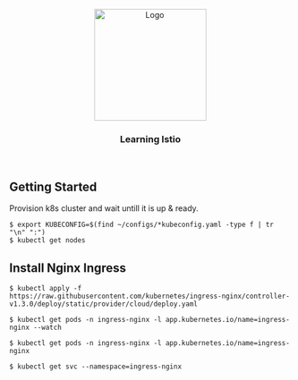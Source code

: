 <p align="center">
    <img alt="Logo" src="https://istio.io/latest/img/istio-bluelogo-whitebackground-unframed.svg" width="200" />
    <h3 align="center">Learning Istio</h3>
</p>
<br/>


## Getting Started

Provision k8s cluster and wait untill it is up & ready.

```
$ export KUBECONFIG=$(find ~/configs/*kubeconfig.yaml -type f | tr "\n" ":")
$ kubectl get nodes
```

## Install Nginx Ingress

```
$ kubectl apply -f https://raw.githubusercontent.com/kubernetes/ingress-nginx/controller-v1.3.0/deploy/static/provider/cloud/deploy.yaml

$ kubectl get pods -n ingress-nginx -l app.kubernetes.io/name=ingress-nginx --watch

$ kubectl get pods -n ingress-nginx -l app.kubernetes.io/name=ingress-nginx

$ kubectl get svc --namespace=ingress-nginx
```